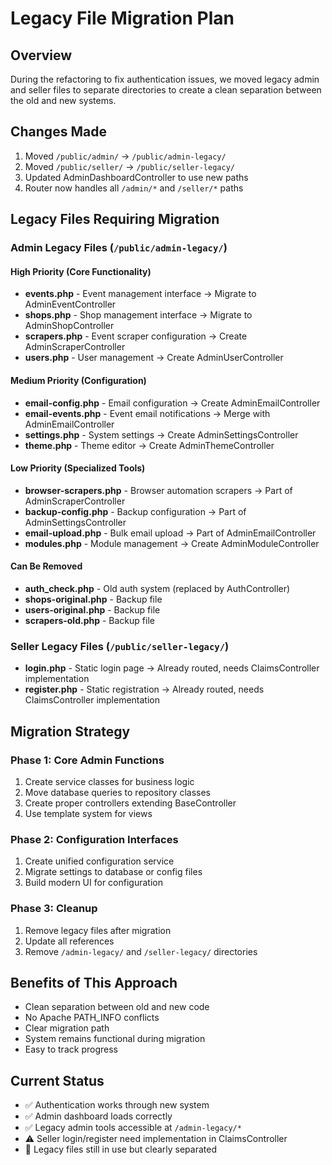 # Legacy File Migration Plan

## Overview
During the refactoring to fix authentication issues, we moved legacy admin and seller files to separate directories to create a clean separation between the old and new systems.

## Changes Made
1. Moved `/public/admin/` → `/public/admin-legacy/`
2. Moved `/public/seller/` → `/public/seller-legacy/`
3. Updated AdminDashboardController to use new paths
4. Router now handles all `/admin/*` and `/seller/*` paths

## Legacy Files Requiring Migration

### Admin Legacy Files (`/public/admin-legacy/`)

#### High Priority (Core Functionality)
- **events.php** - Event management interface → Migrate to AdminEventController
- **shops.php** - Shop management interface → Migrate to AdminShopController  
- **scrapers.php** - Event scraper configuration → Create AdminScraperController
- **users.php** - User management → Create AdminUserController

#### Medium Priority (Configuration)
- **email-config.php** - Email configuration → Create AdminEmailController
- **email-events.php** - Event email notifications → Merge with AdminEmailController
- **settings.php** - System settings → Create AdminSettingsController
- **theme.php** - Theme editor → Create AdminThemeController

#### Low Priority (Specialized Tools)
- **browser-scrapers.php** - Browser automation scrapers → Part of AdminScraperController
- **backup-config.php** - Backup configuration → Part of AdminSettingsController
- **email-upload.php** - Bulk email upload → Part of AdminEmailController
- **modules.php** - Module management → Create AdminModuleController

#### Can Be Removed
- **auth_check.php** - Old auth system (replaced by AuthController)
- **shops-original.php** - Backup file
- **users-original.php** - Backup file
- **scrapers-old.php** - Backup file

### Seller Legacy Files (`/public/seller-legacy/`)
- **login.php** - Static login page → Already routed, needs ClaimsController implementation
- **register.php** - Static registration → Already routed, needs ClaimsController implementation

## Migration Strategy

### Phase 1: Core Admin Functions
1. Create service classes for business logic
2. Move database queries to repository classes
3. Create proper controllers extending BaseController
4. Use template system for views

### Phase 2: Configuration Interfaces
1. Create unified configuration service
2. Migrate settings to database or config files
3. Build modern UI for configuration

### Phase 3: Cleanup
1. Remove legacy files after migration
2. Update all references
3. Remove `/admin-legacy/` and `/seller-legacy/` directories

## Benefits of This Approach
- Clean separation between old and new code
- No Apache PATH_INFO conflicts
- Clear migration path
- System remains functional during migration
- Easy to track progress

## Current Status
- ✅ Authentication works through new system
- ✅ Admin dashboard loads correctly
- ✅ Legacy admin tools accessible at `/admin-legacy/*`
- ⚠️ Seller login/register need implementation in ClaimsController
- 🔄 Legacy files still in use but clearly separated